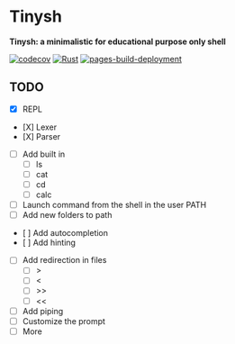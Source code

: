 # Tinysh

**Tinysh: a minimalistic for educational purpose only shell**

[![codecov](https://codecov.io/gh/coco33920/tinysh/graph/badge.svg?token=2SB8A92JVJ)](https://codecov.io/gh/coco33920/tinysh)
[![Rust](https://github.com/coco33920/tinysh/actions/workflows/rust.yml/badge.svg)](https://github.com/coco33920/tinysh/actions/workflows/rust.yml)
[![pages-build-deployment](https://github.com/coco33920/tinysh/actions/workflows/pages/pages-build-deployment/badge.svg)](https://github.com/coco33920/tinysh/actions/workflows/pages/pages-build-deployment)


## TODO  

- [X] REPL
- [X] Lexer
- [X] Parser
- [ ] Add built in
    - [ ] ls
    - [ ] cat
    - [ ] cd
    - [ ] calc
- [ ] Launch command from the shell in the user PATH
- [ ] Add new folders to path
- [ ] Add autocompletion
- [ ] Add hinting
- [ ] Add redirection in files
    - [ ] \>
    - [ ] \<
    - [ ] \>>
    - [ ] \<<
- [ ] Add piping
- [ ] Customize the prompt
- [ ] More
